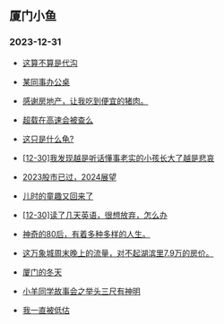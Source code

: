 ## 厦门小鱼 
### 2023-12-31

+ [这算不算是代沟](http://bbs.xmfish.com/read-htm-tid-18128200.html)

+ [某同事办公桌](http://bbs.xmfish.com/read-htm-tid-18128217.html)

+ [感谢房地产，让我吃到便宜的猪肉。](http://bbs.xmfish.com/read-htm-tid-18128245.html)

+ [超载在高速会被查么](http://bbs.xmfish.com/read-htm-tid-18128146.html)

+ [这只是什么龟?](http://bbs.xmfish.com/read-htm-tid-18128143.html)

+ [[12-30]我发现越是听话懂事老实的小孩长大了越是悲哀](http://bbs.xmfish.com/read-htm-tid-18128216.html)

+ [2023股市已过，2024展望](http://bbs.xmfish.com/read-htm-tid-18128227.html)

+ [儿时的童趣又回来了](http://bbs.xmfish.com/read-htm-tid-18128289.html)

+ [[12-30]读了几天英语，很想放弃，怎么办](http://bbs.xmfish.com/read-htm-tid-18128119.html)

+ [神奇的80后，有着多种多样的人生。](http://bbs.xmfish.com/read-htm-tid-18128328.html)

+ [这万象城周末晚上的流量，对不起湖滨里7.9万的房价。](http://bbs.xmfish.com/read-htm-tid-18128372.html)

+ [厦门的冬天](http://bbs.xmfish.com/read-htm-tid-18128325.html)

+ [小羊同学故事会之举头三尺有神明](http://bbs.xmfish.com/read-htm-tid-18128248.html)

+ [我一直被低估](http://bbs.xmfish.com/read-htm-tid-18128218.html)

